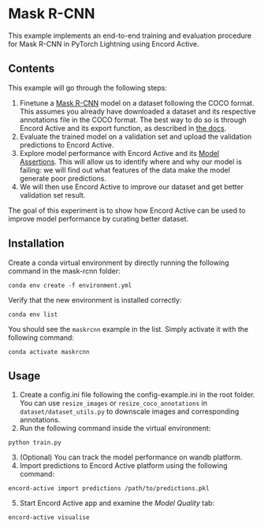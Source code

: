 
# Mask R-CNN

This example implements an end-to-end training and evaluation procedure for Mask R-CNN in PyTorch Lightning using Encord Active.

## Contents

This example will go through the following steps:
1. Finetune a [Mask R-CNN](https://pytorch.org/vision/main/models/mask_rcnn.html) model on a dataset following the COCO format. 
This assumes you already have downloaded a dataset and its respective annotations file in the COCO format. 
The best way to do so is through Encord Active and its export function, as described in [the docs](https://encord-active-docs.web.app/pages/export).  
2. Evaluate the trained model on a validation set and upload the validation predictions to Encord Active.
3. Explore model performance with Encord Active and its [Model Assertions](https://encord-active-docs.web.app/category/model-assertions).
This will allow us to identify where and why our model is failing: we will find out what features of the data make the model generate poor predictions.
4. We will then use Encord Active to improve our dataset and get better validation set result.

The goal of this experiment is to show how Encord Active can be used to improve model performance by curating better dataset. 


## Installation

Create a conda virtual environment by directly running the following command in the mask-rcnn folder:

```shell
conda env create -f environment.yml
```

Verify that the new environment is installed correctly:

```shell
conda env list
```

You should see the `maskrcnn` example in the list. Simply activate it with the following command:

```shell
conda activate maskrcnn
```

## Usage

1. Create a config.ini file following the config-example.ini in the root folder. You can use `resize_images` or 
`resize_coco_annotations` in `dataset/dataset_utils.py` to downscale images and corresponding annotations.
2. Run the following command inside the virtual environment:
```shell
python train.py
```
3. (Optional) You can track the model performance on wandb platform.
4. Import predictions to Encord Active platform using the following command:
```shell
encord-active import predictions /path/to/predictions.pkl
```
5. Start Encord Active app and examine the *Model Quality* tab:
```shell
encord-active visualise
```
